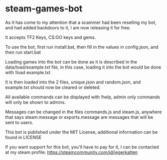 # steam-games-bot

As it has come to my attention that a scammer had been reselling my bot, and had added backdoors to it, I am now releasing it for free.

It accepts TF2 Keys, CS:GO keys and gems.


To use the bot, first run install.bat, then fill in the values in config.json, and then run start.bat


Loading games into the bot can be done as it is described in the data/load/example.txt file, in this case, loading it into the bot would be done with !load example.txt


It is then loaded into the 2 files, unique.json and random.json, and example.txt should now be cleared or deleted.


All available commands can be displayed with !help, admin only commands will only be shown to admins.


Messages can be changed in the files commands.js and steam.js, anywhere that says steam.message or exports.message are messages that will be sent to users.


This bot is published under the MIT License, additional information can be found in LICENSE

If you want support for this bot, you'll have to pay for it, I can be contacted at my steam profile: https://steamcommunity.com/id/jegerkatten
